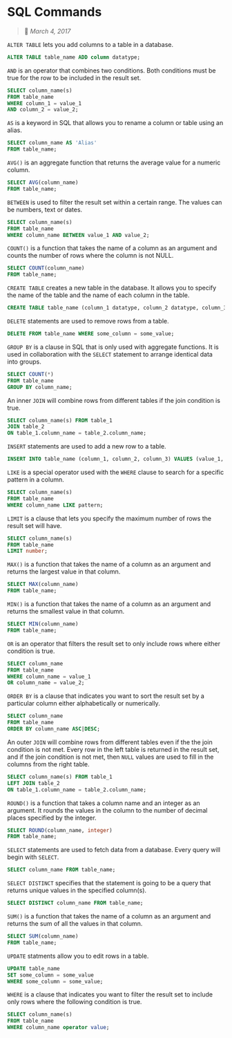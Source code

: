# SQL Commands
> :calendar: *March 4, 2017*

`ALTER TABLE` lets you add columns to a table in a database.

```sql
ALTER TABLE table_name ADD column datatype;
```

`AND` is an operator that combines two conditions. Both conditions must be true for the row to be included in the result set.

```sql
SELECT column_name(s)
FROM table_name
WHERE column_1 = value_1
AND column_2 = value_2;
```

`AS` is a keyword in SQL that allows you to rename a column or table using an alias.

```sql
SELECT column_name AS 'Alias'
FROM table_name;
```

`AVG()` is an aggregate function that returns the average value for a numeric column.

```sql
SELECT AVG(column_name)
FROM table_name;
```

`BETWEEN` is used to filter the result set within a certain range. The values can be numbers, text or dates.

```sql
SELECT column_name(s)
FROM table_name
WHERE column_name BETWEEN value_1 AND value_2;
```

`COUNT()` is a function that takes the name of a column as an argument and counts the number of rows where the column is not NULL.

```sql
SELECT COUNT(column_name)
FROM table_name;
```

`CREATE TABLE` creates a new table in the database. It allows you to specify the name of the table and the name of each column in the table.

```sql
CREATE TABLE table_name (column_1 datatype, column_2 datatype, column_3 datatype);
```

`DELETE` statements are used to remove rows from a table.

```sql
DELETE FROM table_name WHERE some_column = some_value;
```

`GROUP BY` is a clause in SQL that is only used with aggregate functions. It is used in collaboration with the `SELECT` statement to arrange identical data into groups.

```sql
SELECT COUNT(*)
FROM table_name
GROUP BY column_name;
```

An inner `JOIN` will combine rows from different tables if the join condition is true.

```sql
SELECT column_name(s) FROM table_1
JOIN table_2
ON table_1.column_name = table_2.column_name;
```

`INSERT` statements are used to add a new row to a table.

```sql
INSERT INTO table_name (column_1, column_2, column_3) VALUES (value_1, 'value_2', value_3);
```

`LIKE` is a special operator used with the `WHERE` clause to search for a specific pattern in a column.

```sql
SELECT column_name(s)
FROM table_name
WHERE column_name LIKE pattern;
```

`LIMIT` is a clause that lets you specify the maximum number of rows the result set will have.

```sql
SELECT column_name(s)
FROM table_name
LIMIT number;
```

`MAX()` is a function that takes the name of a column as an argument and returns the largest value in that column.

```sql
SELECT MAX(column_name)
FROM table_name;
```

`MIN()` is a function that takes the name of a column as an argument and returns the smallest value in that column.

```sql
SELECT MIN(column_name)
FROM table_name;
```

`OR` is an operator that filters the result set to only include rows where either condition is true.

```sql
SELECT column_name
FROM table_name
WHERE column_name = value_1
OR column_name = value_2;
```

`ORDER BY` is a clause that indicates you want to sort the result set by a particular column either alphabetically or numerically.

```sql
SELECT column_name
FROM table_name
ORDER BY column_name ASC|DESC;
```

An outer `JOIN` will combine rows from different tables even if the the join condition is not met. Every row in the left table is returned in the result set, and if the join condition is not met, then `NULL` values are used to fill in the columns from the right table.

```sql
SELECT column_name(s) FROM table_1
LEFT JOIN table_2
ON table_1.column_name = table_2.column_name;
```

`ROUND()` is a function that takes a column name and an integer as an argument. It rounds the values in the column to the number of decimal places specified by the integer.

```sql
SELECT ROUND(column_name, integer)
FROM table_name;
```

`SELECT` statements are used to fetch data from a database. Every query will begin with `SELECT`.

```sql
SELECT column_name FROM table_name;
```

`SELECT DISTINCT` specifies that the statement is going to be a query that returns unique values in the specified column(s).

```sql
SELECT DISTINCT column_name FROM table_name;
```

`SUM()` is a function that takes the name of a column as an argument and returns the sum of all the values in that column.

```sql
SELECT SUM(column_name)
FROM table_name;
```

`UPDATE` statments allow you to edit rows in a table.

```sql
UPDATE table_name
SET some_column = some_value
WHERE some_column = some_value;
```

`WHERE` is a clause that indicates you want to filter the result set to include only rows where the following condition is true.

```sql
SELECT column_name(s)
FROM table_name
WHERE column_name operator value;
```
